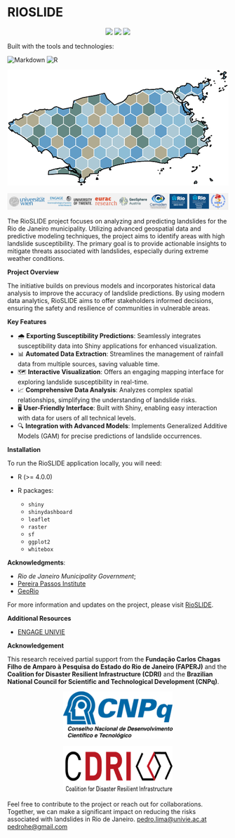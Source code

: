 # RIOSLIDE

<p align="center">
  <img src="https://img.shields.io/github/last-commit/munizlimap15/PROSLIDE_RIO?color=blue&label=last%20commit" />
  <img src="https://img.shields.io/github/languages/top/munizlimap15/PROSLIDE_RIO?logo=r" />
  <img src="https://img.shields.io/github/languages/count/munizlimap15/PROSLIDE_RIO" />
</p>

Built with the tools and technologies:

![Markdown](https://img.shields.io/badge/Markdown-000000?logo=markdown&logoColor=white)
![R](https://img.shields.io/badge/R-276DC3?logo=r&logoColor=white)




<p align="center">
  <img
    src="/Shinny_app_RioSlide/www/myplot.png"
    width="516"  
    height="264s">
</p>

<p align="center">
  <img
    src="/Shinny_app_RioSlide/www/Proj_partners.jpg">
</p>


The RioSLIDE project focuses on analyzing and predicting landslides for the Rio de Janeiro municipality. Utilizing advanced geospatial data and predictive modeling techniques, the project aims to identify areas with high landslide susceptibility. The primary goal is to provide actionable insights to mitigate threats associated with landslides, especially during extreme weather conditions.

**Project Overview**

The initiative builds on previous models and incorporates historical data analysis to improve the accuracy of landslide predictions. By using modern data analytics, RioSLIDE aims to offer stakeholders informed decisions, ensuring the safety and resilience of communities in vulnerable areas.

**Key Features**

- 🌧️ **Exporting Susceptibility Predictions**: Seamlessly integrates susceptibility data into Shiny applications for enhanced visualization.  
- 📊 **Automated Data Extraction**: Streamlines the management of rainfall data from multiple sources, saving valuable time.  
- 🗺️ **Interactive Visualization**: Offers an engaging mapping interface for exploring landslide susceptibility in real-time.  
- 📈 **Comprehensive Data Analysis**: Analyzes complex spatial relationships, simplifying the understanding of landslide risks.  
- 🖥️ **User-Friendly Interface**: Built with Shiny, enabling easy interaction with data for users of all technical levels.  
- 🔍 **Integration with Advanced Models**: Implements Generalized Additive Models (GAM) for precise predictions of landslide occurrences.

**Installation**

To run the RioSLIDE application locally, you will need:

* R (>= 4.0.0)
* R packages:

  * `shiny`
  * `shinydashboard`
  * `leaflet`
  * `raster`
  * `sf`
  * `ggplot2`
  * `whitebox`

<!--**License**

This project is licensed under the MIT License. See the [LICENSE](./LICENSE) file for details.

**Citation**:

Lima P, et al. (2023): RioSLIDE.-->

**Acknowledgments**:

* *Rio de Janeiro Municipality Government*;
* [Pereira Passos Institute](https://www.rio.rj.gov.br/web/ipp/who-we-are)
* [GeoRio](https://www.rio.rj.gov.br/web/georio/quem-somos)

For more information and updates on the project, please visit [RioSLIDE](https://pedrohe.shinyapps.io/Shinny_app_RioSlide/).

**Additional Resources**

* [ENGAGE UNIVIE](https://geographie.univie.ac.at/arbeitsgruppen/engage-geomorphologische-systeme-und-risikoforschung/)

**Acknowledgement**

This research received partial support from the **Fundação Carlos Chagas Filho de Amparo à Pesquisa do Estado do Rio de Janeiro (FAPERJ)** and the **Coalition for Disaster Resilient Infrastructure (CDRI)** and the **Brazilian National Council for Scientific and Technological Development (CNPq)**. 

<p align="center">
  <img
    src="/Shinny_app_RioSlide/www/CNPq.png"
    width="250"  
    height="107">
</p>

<p align="center">
  <img
    src="/Shinny_app_RioSlide/www/logoCDRI.png"
    width="250"  
    height="107">
</p>



Feel free to contribute to the project or reach out for collaborations. Together, we can make a significant impact on reducing the risks associated with landslides in Rio de Janeiro.
[pedro.lima@univie.ac.at](mailto:pedro.lima@univie.ac.at)
[pedrohe@gmail.com](mailto:pedrohe@gmail.com)
